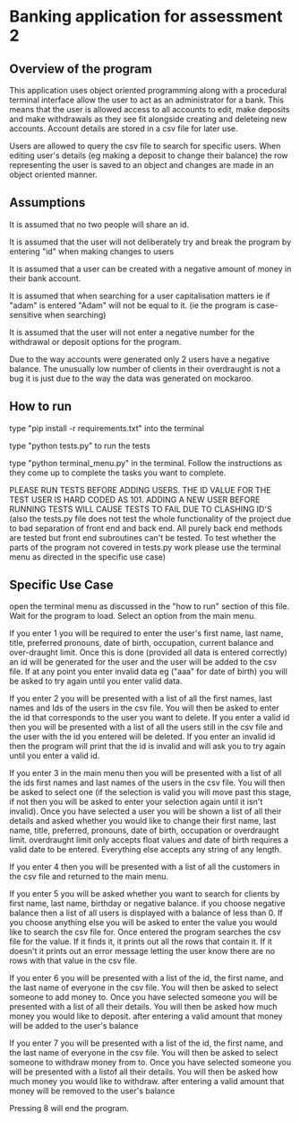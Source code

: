 Banking application for assessment 2
===================================
Overview of the program
-----------------------
This application uses object oriented programming along with a procedural terminal interface allow the user to act
as an administrator for a bank. This means that the user is allowed access to all accounts to edit, make deposits
and make withdrawals as they see fit alongside creating and deleteing new accounts. Account details are stored in a
csv file for later use.

Users are allowed to query the csv file to search for specific users. When editing user's details (eg making a deposit
to change their balance) the row representing the user is saved to an object and changes are made in an object oriented
manner.

Assumptions
-----------
It is assumed that no two people will share an id.

It is assumed that the user will not deliberately try and break the program by entering "id" when making changes to users

It is assumed that a user can be created with a negative amount of money in their bank account.

It is assumed that when searching for a user capitalisation matters ie if "adam" is entered "Adam" will not be equal to it.
(ie the program is case-sensitive when searching)

It is assumed that the user will not enter a negative number for the withdrawal or deposit options for the program.

Due to the way accounts were generated only 2 users have a negative balance. The unusually low number of clients in
their overdraught is not a bug it is just due to the way the data was generated on mockaroo.

How to run
----------
type "pip install -r requirements.txt" into the terminal

type "python tests.py" to run the tests

type "python terminal_menu.py" in the terminal. Follow the instructions as they come up to complete the tasks you want
to complete.

PLEASE RUN TESTS BEFORE ADDING USERS. THE ID VALUE FOR THE TEST USER IS HARD CODED AS 101. ADDING A NEW USER BEFORE 
RUNNING TESTS WILL CAUSE TESTS TO FAIL DUE TO CLASHING ID'S (also the tests.py file does not test the whole
functionality of the project due to bad separation of front end and back end. All purely back end methods are tested but
front end subroutines can't be tested. To test whether the parts of the program not covered in tests.py work please use
the terminal menu as directed in the specific use case)

Specific Use Case
----------------
open the terminal menu as discussed in the "how to run" section of this file. Wait for the program to load. Select an
option from the main menu.

If you enter 1 you will be required to enter the user's first name, last name, title, preferred
pronouns, date of birth, occupation, current balance and over-draught limit. Once this is done (provided all data is entered
correctly) an id will be generated for the user and the user will be added to the csv file. If at any point you enter
invalid data eg ("aaa" for date of birth) you will be asked to try again until you enter valid data.

If you enter 2 you will be presented with a list of all the first names, last names and Ids of the users in the csv file.
You will then be asked to enter the id that corresponds to the user you want to delete. If you enter a valid id then you
will be presented with a list of all the users still in the csv file and the user with the id you entered will be deleted.
If you enter an invalid id then the program will print that the id is invalid and will ask you to try again until
you enter a valid id.

If you enter 3 in the main menu then you will be presented with a list of all the ids first names and last names of the
users in the csv file. You will then be asked to select one (if the selection is valid you will move past this stage, if
not then you will be asked to enter your selection again until it isn't invalid). Once you have selected a user you will
be shown a list of all their details and asked whether you would like to change their first name, last name, title, preferred,
pronouns, date of birth, occupation or overdraught limit. overdraught limit only accepts float values and date of birth
requires a valid date to be entered. Everything else accepts any string of any length.

If you enter 4 then you will be presented with a list of all the customers in the csv file and returned to the main menu.

If you enter 5 you will be asked whether you want to search for clients by first name, last name, birthday or negative balance.
if you choose negative balance then a list of all users is displayed with a balance of less than 0. If you choose anything
else you will be asked to enter the value you would like to search the csv file for. Once entered the program searches
the csv file for the value. If it finds it, it prints out all the rows that contain it. If it doesn't it prints out an
error message letting the user know there are no rows with that value in the csv file.

If you enter 6 you will be presented with a list of the id, the first name, and the last name of everyone in the csv file.
You will then be asked to select someone to add money to. Once you have selected someone you will be presented with a list
of all their details. You will then be asked how much money you would like to deposit. after entering a valid amount that
money will be added to the user's balance

If you enter 7 you will be presented with a list of the id, the first name, and the last name of everyone in the csv file.
You will then be asked to select someone to withdraw money from to. Once you have selected someone you will be presented
with a listof all their details. You will then be asked how much money you would like to withdraw. after entering a valid
amount that money will be removed to the user's balance

Pressing 8 will end the program.
